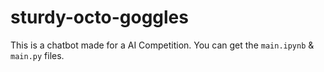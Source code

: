 # sturdy-octo-goggles
This is a chatbot made for a AI Competition. You can get the ```main.ipynb``` & ```main.py``` files. 
